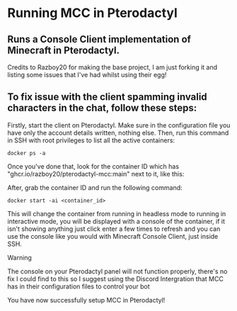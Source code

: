 # Running MCC in Pterodactyl
## Runs a Console Client implementation of Minecraft in Pterodactyl.
Credits to Razboy20 for making the base project, I am just forking it and listing some issues that I've had whilst using their egg!

## To fix issue with the client spamming invalid characters in the chat, follow these steps:

Firstly, start the client on Pterodactyl. Make sure in the configuration file you have only the account details written, nothing else. Then, run this command in SSH with root privileges to list all the active containers:
```
docker ps -a
```
Once you've done that, look for the container ID which has "ghcr.io/razboy20/pterodactyl-mcc:main" next to it, like this:

After, grab the container ID and run the following command:
```
docker start -ai <container_id>
```
This will change the container from running in headless mode to running in interactive mode, you will be displayed with a console of the container, if it isn't showing anything just click enter a few times to refresh and you can use the console like you would with Minecraft Console Client, just inside SSH.

> [!WARNING]
> The console on your Pterodactyl panel will not function properly, there's no fix I could find to this so I suggest using the Discord Intergration that MCC has in their configuration files to control your bot

You have now successfully setup MCC in Pterodactyl!
